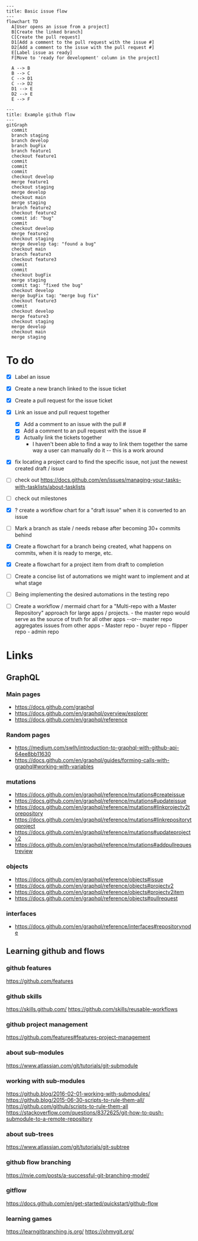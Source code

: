 ```mermaid
---
title: Basic issue flow
---
flowchart TD
  A[User opens an issue from a project]
  B[Create the linked branch]
  C[Create the pull request]
  D1[Add a comment to the pull request with the issue #]
  D2[Add a comment to the issue with the pull request #]
  E[Label issue as ready]
  F[Move to 'ready for development' column in the project]

  A --> B
  B --> C
  C --> D1
  C --> D2
  D1 --> E
  D2 --> E
  E --> F
```

```mermaid
---
title: Example github flow
---
gitGraph
  commit
  branch staging
  branch develop
  branch bugFix
  branch feature1
  checkout feature1
  commit
  commit
  commit
  checkout develop
  merge feature1
  checkout staging
  merge develop
  checkout main
  merge staging
  branch feature2
  checkout feature2
  commit id: "bug"
  commit
  checkout develop
  merge feature2
  checkout staging
  merge develop tag: "found a bug"
  checkout main
  branch feature3
  checkout feature3
  commit
  commit
  checkout bugFix
  merge staging
  commit tag: "fixed the bug"
  checkout develop
  merge bugFix tag: "merge bug fix"
  checkout feature3
  commit
  checkout develop
  merge feature3
  checkout staging
  merge develop
  checkout main
  merge staging
```

# To do

- [x] Label an issue
- [x] Create a new branch linked to the issue ticket
- [x] Create a pull request for the issue ticket
- [x] Link an issue and pull request together
  - [x] Add a comment to an issue with the pull #
  - [x] Add a comment to an pull request with the issue #
  - [x] Actually link the tickets together
    - I haven't been able to find a way to link them together the same way a user can manually do it -- this is a work around
- [x] fix locating a project card to find the specific issue, not just the newest created draft / issue
- [ ] check out https://docs.github.com/en/issues/managing-your-tasks-with-tasklists/about-tasklists
- [ ] check out milestones
- [x] ? create a workflow chart for a "draft issue" when it is converted to an issue
- [ ] Mark a branch as stale / needs rebase after becoming 30+ commits behind
- [x] Create a flowchart for a branch being created, what happens on commits, when it is ready to merge, etc.
- [x] Create a flowchart for a project item from draft to completion
- [ ] Create a concise list of automations we might want to implement and at what stage
- [ ] Being implementing the desired automations in the testing repo
- [ ] Create a workflow / mermaid chart for a "Multi-repo with a Master Repository" approach for large apps / projects.
      - the master repo would serve as the source of truth for all other apps --or-- master repo aggregates issues from other apps
      - Master repo
        - buyer repo
        - flipper repo
        - admin repo


# Links

## GraphQL

### Main pages 
- https://docs.github.com/graphql
- https://docs.github.com/en/graphql/overview/explorer
- https://docs.github.com/en/graphql/reference

### Random pages 
- https://medium.com/swlh/introduction-to-graphql-with-github-api-64ee8bb11630
- https://docs.github.com/en/graphql/guides/forming-calls-with-graphql#working-with-variables

### mutations 
- https://docs.github.com/en/graphql/reference/mutations#createissue
- https://docs.github.com/en/graphql/reference/mutations#updateissue
- https://docs.github.com/en/graphql/reference/mutations#linkprojectv2torepository
- https://docs.github.com/en/graphql/reference/mutations#linkrepositorytoproject
- https://docs.github.com/en/graphql/reference/mutations#updateprojectv2
- https://docs.github.com/en/graphql/reference/mutations#addpullrequestreview

### objects 
- https://docs.github.com/en/graphql/reference/objects#issue
- https://docs.github.com/en/graphql/reference/objects#projectv2
- https://docs.github.com/en/graphql/reference/objects#projectv2item
- https://docs.github.com/en/graphql/reference/objects#pullrequest

### interfaces 
- https://docs.github.com/en/graphql/reference/interfaces#repositorynode


## Learning github and flows

### github features
https://github.com/features

### github skills
https://skills.github.com/
https://github.com/skills/reusable-workflows

### github project management
https://github.com/features#features-project-management

### about sub-modules
https://www.atlassian.com/git/tutorials/git-submodule

### working with sub-modules
https://github.blog/2016-02-01-working-with-submodules/
https://github.blog/2015-06-30-scripts-to-rule-them-all/
https://github.com/github/scripts-to-rule-them-all
https://stackoverflow.com/questions/8372625/git-how-to-push-submodule-to-a-remote-repository

### about sub-trees
https://www.atlassian.com/git/tutorials/git-subtree

### github flow branching 
https://nvie.com/posts/a-successful-git-branching-model/

### gitflow 
https://docs.github.com/en/get-started/quickstart/github-flow

### learning games 
https://learngitbranching.js.org/
https://ohmygit.org/
